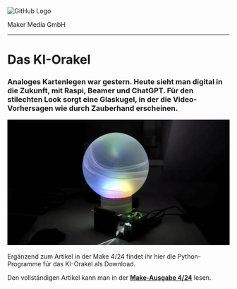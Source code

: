 ![GitHub Logo](http://www.heise.de/make/icons/make_logo.png)

Maker Media GmbH

***

# Das KI-Orakel

### Analoges Kartenlegen war gestern. Heute sieht man digital in die Zukunft, mit Raspi, Beamer und ChatGPT. Für den stilechten Look sorgt eine Glaskugel, in der die Video-Vorhersagen wie durch Zauberhand erscheinen.

![Aufmacherbild aus dem Heft](./orakel_banner.jpg)

Ergänzend zum Artikel in der Make 4/24 findet ihr hier die Python-Programme für das KI-Orakel als Download.

Den vollständigen Artikel kann man in der **[Make-Ausgabe 4/24](https://www.heise.de/select/make)** lesen.
